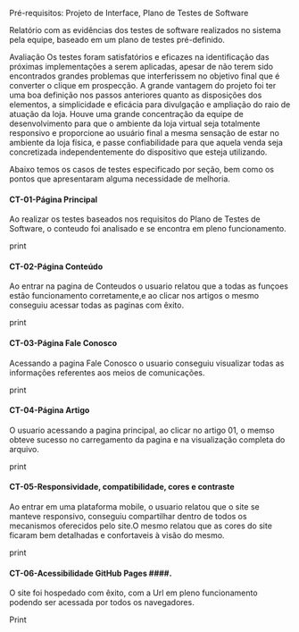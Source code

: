 Pré-requisitos: Projeto de Interface, Plano de Testes de Software

Relatório com as evidências dos testes de software realizados no sistema pela equipe, baseado em um plano de testes pré-definido.

Avaliação
Os testes foram satisfatórios e eficazes na identificação das próximas implementações a serem aplicadas, apesar de não terem sido encontrados grandes problemas que interferissem no objetivo final que é converter o clique em prospecção.
A grande vantagem do projeto foi ter uma boa definição nos passos anteriores quanto as disposições dos elementos, a simplicidade e eficácia para divulgação e ampliação do raio de atuação da loja.
Houve uma grande concentração da equipe de desenvolvimento para que o ambiente da loja virtual seja totalmente responsivo e proporcione ao usuário final a mesma sensação de estar no ambiente da loja física, e passe confiabilidade para que aquela venda seja concretizada independentemente do dispositivo que esteja utilizando.

Abaixo temos os casos de testes especificado por seção, bem como os pontos que apresentaram alguma necessidade de melhoria.

#### CT-01-Página Principal ####
Ao realizar os testes baseados nos requisitos do Plano de Testes de Software, o conteudo foi analisado e se  encontra em pleno funcionamento.

print


#### CT-02-Página Conteúdo ####

Ao entrar na pagina de Conteudos o usuario relatou que a todas as funçoes estão funcionamento corretamente,e ao clicar nos artigos o mesmo conseguiu acessar todas as paginas com êxito.

print


#### CT-03-Página Fale Conosco ####

Acessando a pagina Fale Conosco o usuario conseguiu visualizar todas  as informações referentes aos meios de comunicações.

print


#### CT-04-Página Artigo ####

O usuario acessando a pagina principal, ao clicar no artigo 01, o memso obteve sucesso no carregamento da pagina e na visualização completa do arquivo.

print

#### CT-05-Responsividade, compatibilidade, cores e contraste ####

Ao entrar em uma plataforma mobile, o usuario relatou que o site se manteve responsivo, conseguiu compartilhar dentro de todos os mecanismos oferecidos pelo site.O mesmo relatou que as cores do site ficaram bem detalhadas e confortaveis à visão do mesmo.

print

#### CT-06-Acessibilidade GitHub Pages ####.

O site foi hospedado com êxito, com a Url em pleno funcionamento podendo ser acessada por todos os navegadores.

Print


